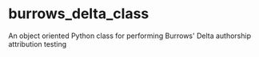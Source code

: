 # burrows_delta_class
An object oriented Python class for performing Burrows' Delta authorship attribution testing
